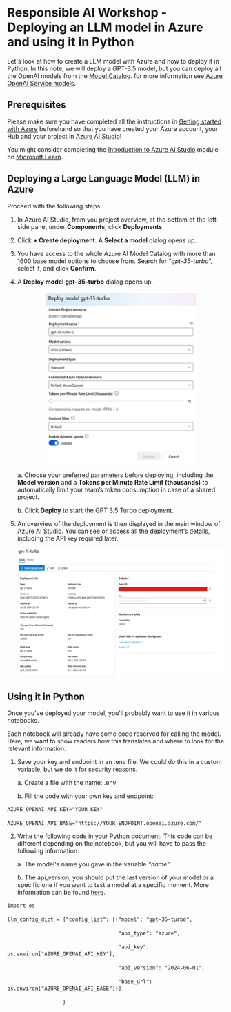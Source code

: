 # Responsible AI Workshop - Deploying an LLM model in Azure and using it in Python 

Let's look at how to create a LLM model with Azure and how to deploy it in Python. In this note, we will deploy a GPT-3.5 model, but you can deploy all the OpenAI models from the [Model Catalog](https://ai.azure.com/explore/models). for more information see [Azure OpenAI Service models](https://learn.microsoft.com/en-us/azure/ai-services/openai/concepts/models#gpt-35). 

## Prerequisites 

Please make sure you have completed all the instructions in [Getting started with Azure](getting-started-with-azure.md) beforehand so that you have created your Azure account, your Hub and your project in [Azure AI Studio](https://azure.microsoft.com/en-us/products/ai-studio/)!  

You might consider completing the [Introduction to Azure AI Studio](https://learn.microsoft.com/en-us/training/modules/introduction-to-azure-ai-studio/) module on [Microsoft Learn](https://docs.microsoft.com/en-us/learn/).

## Deploying a Large Language Model (LLM) in Azure

Proceed with the following steps: 

1. In Azure AI Studio, from you project overview, at the bottom of the left-side pane, under **Components**, click **Deployments**.  

2. Click **+ Create deployment**. A **Select a model** dialog opens up.  

3. You have access to the whole Azure AI Model Catalog with more than 1600 base model options to choose from. Search for “*gpt-35-turbo*”, select it, and click **Confirm**. 

4. A **Deploy model gpt-35-turbo** dialog opens up. 

    <div style="text-align: center;">
        <img src="Images/2.1.png" alt="Deploy model gpt-35-turbo"  height="400">
    </div>


    a. Choose your preferred parameters before deploying, including the **Model version** and a **Tokens per Minute Rate Limit (thousands)** to automatically limit your team’s token consumption in case of a shared project. 

    b. Click **Deploy** to start the GPT 3.5 Turbo deployment. 

1. An overview of the deployment is then displayed in the main window of Azure AI Studio. You can see or access all the deployment’s details, including the API key required later. 

    <div style="text-align: center;">
        <img src="Images/2.2.png" alt="Model"  height="300">
    </div>

## Using it in Python 

Once you've deployed your model, you'll probably want to use it in various notebooks. 

Each notebook will already have some code reserved for calling the model. Here, we want to show readers how this translates and where to look for the relevant information. 

1. Save your key and endpoint in an .env file. We could do this in a custom variable, but we do it for security reasons. 

    a. Create a file with the name: .env 

    b. Fill the code with your own key and endpoint: 

```
AZURE_OPENAI_API_KEY="YOUR_KEY" 

AZURE_OPENAI_API_BASE="https://YOUR_ENDPOINT.openai.azure.com/" 
```
 
2. Write the following code in your Python document. This code can be different depending on the notebook, but you will have to pass the following information: 

    a. The model's name you gave in the variable *“name”* 

    b. The api_version, you should put the last version of your model or a specific one if you want to test a model at a specific moment. More information can be found [here](https://learn.microsoft.com/en-us/azure/ai-services/openai/reference). 

```
import os 

llm_config_dict = {"config_list": [{"model": "gpt-35-turbo",      

                                    "api_type": "azure", 

                                    "api_key": os.environ["AZURE_OPENAI_API_KEY"], 

                                    "api_version": "2024-06-01",  

                                    "base_url": os.environ["AZURE_OPENAI_API_BASE"]}] 

                  } 
```
 

 

 